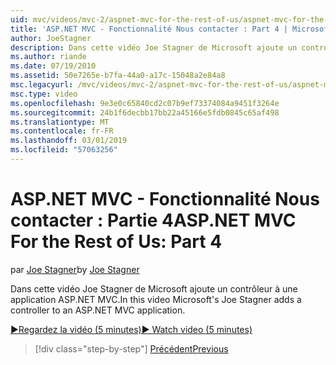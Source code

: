 ```yaml
---
uid: mvc/videos/mvc-2/aspnet-mvc-for-the-rest-of-us/aspnet-mvc-for-the-rest-of-us-part-4
title: 'ASP.NET MVC - Fonctionnalité Nous contacter : Part 4 | Microsoft Docs'
author: JoeStagner
description: Dans cette vidéo Joe Stagner de Microsoft ajoute un contrôleur à une application ASP.NET MVC.
ms.author: riande
ms.date: 07/19/2010
ms.assetid: 50e7265e-b7fa-44a0-a17c-15048a2e84a8
msc.legacyurl: /mvc/videos/mvc-2/aspnet-mvc-for-the-rest-of-us/aspnet-mvc-for-the-rest-of-us-part-4
msc.type: video
ms.openlocfilehash: 9e3e0c65840cd2c07b9ef73374084a9451f3264e
ms.sourcegitcommit: 24b1f6decbb17bb22a45166e5fdb0845c65af498
ms.translationtype: MT
ms.contentlocale: fr-FR
ms.lasthandoff: 03/01/2019
ms.locfileid: "57063256"
---
```

<a name="aspnet-mvc-for-the-rest-of-us-part-4"></a><span data-ttu-id="20407-103">ASP.NET MVC - Fonctionnalité Nous contacter : Partie 4</span><span class="sxs-lookup"><span data-stu-id="20407-103">ASP.NET MVC For the Rest of Us: Part 4</span></span>
====================
<span data-ttu-id="20407-104">par [Joe Stagner](https://github.com/JoeStagner)</span><span class="sxs-lookup"><span data-stu-id="20407-104">by [Joe Stagner](https://github.com/JoeStagner)</span></span>

<span data-ttu-id="20407-105">Dans cette vidéo Joe Stagner de Microsoft ajoute un contrôleur à une application ASP.NET MVC.</span><span class="sxs-lookup"><span data-stu-id="20407-105">In this video Microsoft's Joe Stagner adds a controller to an ASP.NET MVC application.</span></span>

[<span data-ttu-id="20407-106">&#9654;Regardez la vidéo (5 minutes)</span><span class="sxs-lookup"><span data-stu-id="20407-106">&#9654; Watch video (5 minutes)</span></span>](https://channel9.msdn.com/Blogs/ASP-NET-Site-Videos/aspnet-mvc-for-the-rest-of-us-part-4)

> [!div class="step-by-step"]
> [<span data-ttu-id="20407-107">Précédent</span><span class="sxs-lookup"><span data-stu-id="20407-107">Previous</span></span>](aspnet-mvc-for-the-rest-of-us-part-3.md)
